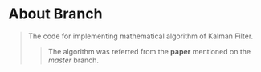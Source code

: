 # About Branch
> The code for implementing mathematical algorithm of Kalman Filter.
>> The algorithm was referred from the **paper** mentioned on the *master* branch.
